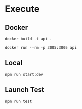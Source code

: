 # Execute

## Docker

```
docker build -t api .
```

```
docker run --rm -p 3005:3005 api
```

## Local

```
npm run start:dev
```

## Launch Test

```
npm run test
```

